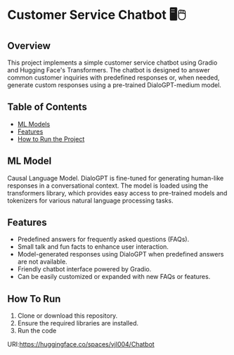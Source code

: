 # Customer Service Chatbot 🖥️🖱️

## Overview
This project implements a simple customer service chatbot using Gradio and Hugging Face's Transformers. 
The chatbot is designed to answer common customer inquiries with predefined responses or, when needed, generate custom responses using a pre-trained DialoGPT-medium model.

## Table of Contents
- [ML Models](#ML-Models)
- [Features](#Features)
- [How to Run the Project](#How-to-Run)

## ML Model
Causal Language Model. DialoGPT is fine-tuned for generating human-like responses in a conversational context. The model is loaded using the transformers library, which provides easy access to pre-trained models and tokenizers for various natural language processing tasks.

## Features
- Predefined answers for frequently asked questions (FAQs).
- Small talk and fun facts to enhance user interaction.
- Model-generated responses using DialoGPT when predefined answers are not available.
- Friendly chatbot interface powered by Gradio.
- Can be easily customized or expanded with new FAQs or features.

## How To Run 
1. Clone or download this repository.
2. Ensure the required libraries are installed.
3. Run the code

URI:https://huggingface.co/spaces/vjl004/Chatbot
